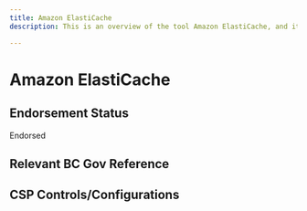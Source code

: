 ```yaml
---
title: Amazon ElastiCache
description: This is an overview of the tool Amazon ElastiCache, and its current status  within BC Gov.

---
```

<!---
Note: this is a generated file.  You should not edit it directly.  Please check https://github.com/bcgov/cloud-pathfinder for details.
-->
# Amazon ElastiCache



## Endorsement Status
Endorsed

## Relevant BC Gov Reference


## CSP Controls/Configurations

